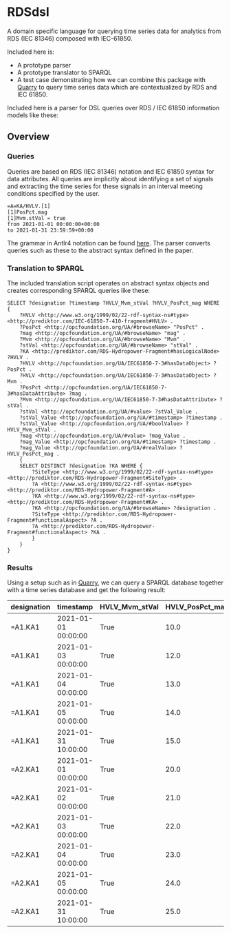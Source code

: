 # RDSdsl
A domain specific language for querying time series data for analytics from RDS (IEC 81346) composed with IEC-61850.

Included here is:
- A prototype parser
- A prototype translator to SPARQL
- A test case demonstrating how we can combine this package with [Quarry](https://github.com/PrediktorAS/quarry) to query time series data which are contextualized by RDS and IEC 61850.

Included here is a parser for DSL queries over RDS / IEC 61850 information models like these:

## Overview

### Queries
Queries are based on RDS (IEC 81346) notation and IEC 61850 syntax for data attributes.
All queries are implicitly about identifying a set of signals and extracting the time series for these signals in an interval meeting conditions specified by the user. 
```
=A=KA/HVLV.[1]
[1]PosPct.mag
[1]Mvm.stVal = true
from 2021-01-01 00:00:00+00:00
to 2021-01-31 23:59:59+00:00
```
The grammar in Antlr4 notation can be found [here](https://github.com/PrediktorAS/RDSdsl/blob/main/parsergenerator/rdsquery.g4).
The parser converts queries such as these to the abstract syntax defined in the paper. 

### Translation to SPARQL
The included translation script operates on abstract syntax objects and creates corresponding SPARQL queries like these:
```
SELECT ?designation ?timestamp ?HVLV_Mvm_stVal ?HVLV_PosPct_mag WHERE {
    ?HVLV <http://www.w3.org/1999/02/22-rdf-syntax-ns#type> <http://prediktor.com/IEC-61850-7-410-fragment#HVLV> .
    ?PosPct <http://opcfoundation.org/UA/#browseName> "PosPct" .
    ?mag <http://opcfoundation.org/UA/#browseName> "mag" .
    ?Mvm <http://opcfoundation.org/UA/#browseName> "Mvm" .
    ?stVal <http://opcfoundation.org/UA/#browseName> "stVal" .
    ?KA <http://prediktor.com/RDS-Hydropower-Fragment#hasLogicalNode> ?HVLV .
    ?HVLV <http://opcfoundation.org/UA/IEC61850-7-3#hasDataObject> ?PosPct .
    ?HVLV <http://opcfoundation.org/UA/IEC61850-7-3#hasDataObject> ?Mvm .
    ?PosPct <http://opcfoundation.org/UA/IEC61850-7-3#hasDataAttribute> ?mag .
    ?Mvm <http://opcfoundation.org/UA/IEC61850-7-3#hasDataAttribute> ?stVal .
    ?stVal <http://opcfoundation.org/UA/#value> ?stVal_Value .
    ?stVal_Value <http://opcfoundation.org/UA/#timestamp> ?timestamp .
    ?stVal_Value <http://opcfoundation.org/UA/#boolValue> ?HVLV_Mvm_stVal .
    ?mag <http://opcfoundation.org/UA/#value> ?mag_Value .
    ?mag_Value <http://opcfoundation.org/UA/#timestamp> ?timestamp .
    ?mag_Value <http://opcfoundation.org/UA/#realValue> ?HVLV_PosPct_mag .
    {
    SELECT DISTINCT ?designation ?KA WHERE {
        ?SiteType <http://www.w3.org/1999/02/22-rdf-syntax-ns#type> <http://prediktor.com/RDS-Hydropower-Fragment#SiteType> .
        ?A <http://www.w3.org/1999/02/22-rdf-syntax-ns#type> <http://prediktor.com/RDS-Hydropower-Fragment#A> .
        ?KA <http://www.w3.org/1999/02/22-rdf-syntax-ns#type> <http://prediktor.com/RDS-Hydropower-Fragment#KA> .
        ?KA <http://opcfoundation.org/UA/#browseName> ?designation .
        ?SiteType <http://prediktor.com/RDS-Hydropower-Fragment#functionalAspect> ?A .
        ?A <http://prediktor.com/RDS-Hydropower-Fragment#functionalAspect> ?KA .
        }
    }
}
```
### Results

Using a setup such as in [Quarry](https://github.com/PrediktorAS/quarry), we can query a SPARQL database together with a time series database and get the following result:

|designation|timestamp|HVLV_Mvm_stVal|HVLV_PosPct_mag|
|-----------|---------|--------------|---------------|
|<MySite>=A1.KA1|2021-01-01 00:00:00|True|10.0|
|<MySite>=A1.KA1|2021-01-03 00:00:00|True|12.0|
|<MySite>=A1.KA1|2021-01-04 00:00:00|True|13.0|
|<MySite>=A1.KA1|2021-01-05 00:00:00|True|14.0|
|<MySite>=A1.KA1|2021-01-31 10:00:00|True|15.0|
|<MySite>=A2.KA1|2021-01-01 00:00:00|True|20.0|
|<MySite>=A2.KA1|2021-01-02 00:00:00|True|21.0|
|<MySite>=A2.KA1|2021-01-03 00:00:00|True|22.0|
|<MySite>=A2.KA1|2021-01-04 00:00:00|True|23.0|
|<MySite>=A2.KA1|2021-01-05 00:00:00|True|24.0|
|<MySite>=A2.KA1|2021-01-31 10:00:00|True|25.0|
